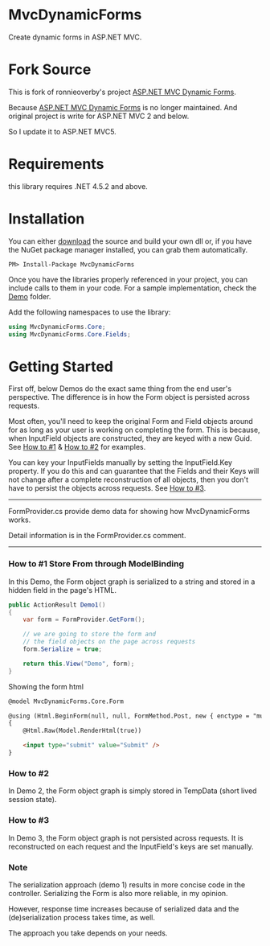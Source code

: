 # MvcDynamicForms

Create dynamic forms in ASP.NET MVC.

# Fork Source

This is fork of ronnieoverby's project [ASP.NET MVC Dynamic Forms](https://mvcdynamicforms.codeplex.com/). 

Because [ASP.NET MVC Dynamic Forms](https://mvcdynamicforms.codeplex.com/) is no longer maintained. And original project is write for ASP.NET MVC 2 and below.

So I update it to ASP.NET MVC5.

# Requirements

this library requires .NET 4.5.2 and above.

# Installation

You can either <a href="https://github.com/lettucebo/MvcDynamicForms.git">download</a> the source and build your own dll or, if you have the NuGet package manager installed, you can grab them automatically.

```
PM> Install-Package MvcDynamicForms
```

Once you have the libraries properly referenced in your project, you can include calls to them in your code. 
For a sample implementation, check the [Demo](https://github.com/lettucebo/MvcDynamicForms/tree/master/MvcDynamicForms.Demo) folder.

Add the following namespaces to use the library:
``` csharp
using MvcDynamicForms.Core;
using MvcDynamicForms.Core.Fields;
```

# Getting Started

First off, below Demos do the exact same thing from the end user's perspective. The difference is in how the Form object is persisted across requests.

Most often, you'll need to keep the original Form and Field objects around for as long as your user is working on completing the form. This is because, when InputField objects are constructed, they are keyed with a new Guid. See [How to #1](#how-to-1) & [How to #2](#how-to-2) for examples.

You can key your InputFields manually by setting the InputField.Key property. If you do this and can guarantee that the Fields and their Keys will not change after a complete reconstruction of all objects, then you don't have to persist the objects across requests. See [How to #3](#how-to-3).

<hr>

FormProvider.cs provide demo data for showing how MvcDynamicForms works.

Detail information is in the FormProvider.cs comment.

<hr>

### How to #1 Store From through ModelBinding

In this Demo, the Form object graph is serialized to a string and stored in a hidden field in the page's HTML.

``` csharp
public ActionResult Demo1()
{
    var form = FormProvider.GetForm();

    // we are going to store the form and 
    // the field objects on the page across requests
    form.Serialize = true;

    return this.View("Demo", form);
}
```

Showing the form html
``` html
@model MvcDynamicForms.Core.Form

@using (Html.BeginForm(null, null, FormMethod.Post, new { enctype = "multipart/form-data" }))
{
    @Html.Raw(Model.RenderHtml(true))

    <input type="submit" value="Submit" />
}
```

### How to #2

In Demo 2, the Form object graph is simply stored in TempData (short lived session state).

### How to #3

In Demo 3, the Form object graph is not persisted across requests. It is reconstructed on each request and the InputField's keys are set manually.

### Note
The serialization approach (demo 1) results in more concise code in the controller. Serializing the Form is also more reliable, in my opinion.

However, response time increases because of serialized data and the (de)serialization process takes time, as well. 

The approach you take depends on your needs.